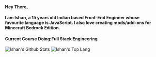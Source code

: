 #### Hey There,
#### I am Ishan, a 15 years old Indian based Front-End Engineer whose favourite language is JavaScript. I also love creating mods/add-ons for Minecraft Bedrock Edition.
#### Current Course Doing:Full Stack Engineering




![Ishan's Github Stats](https://github-readme-stats.vercel.app/api?username=ishankbg&show_icons=true&include_all_commits=true&count_private=true&layout=compact&hide=prs)
![Ishan's Top Lang](https://github-readme-stats.vercel.app/api/top-langs/?username=ishankbg&layout=compact)
